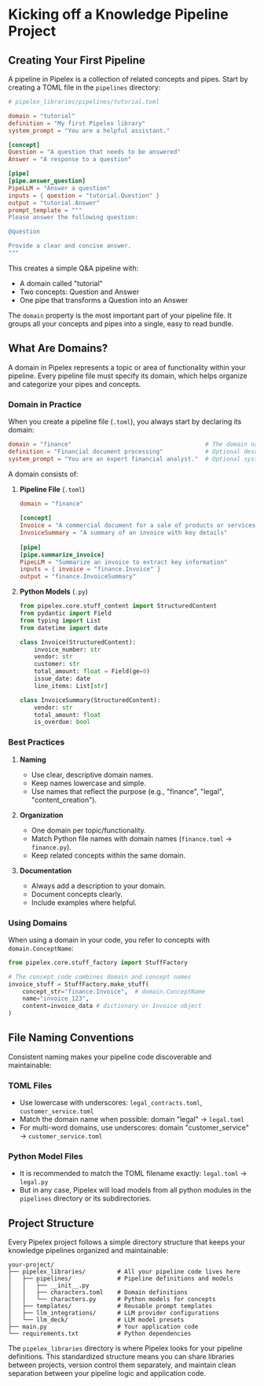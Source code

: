 # Kicking off a Knowledge Pipeline Project

## Creating Your First Pipeline

A pipeline in Pipelex is a collection of related concepts and pipes. Start by creating a TOML file in the `pipelines` directory:

```toml
# pipelex_libraries/pipelines/tutorial.toml

domain = "tutorial"
definition = "My first Pipelex library"
system_prompt = "You are a helpful assistant."

[concept]
Question = "A question that needs to be answered"
Answer = "A response to a question"

[pipe]
[pipe.answer_question]
PipeLLM = "Answer a question"
inputs = { question = "tutorial.Question" }
output = "tutorial.Answer"
prompt_template = """
Please answer the following question:

@question

Provide a clear and concise answer.
"""
```

This creates a simple Q&A pipeline with:
- A domain called "tutorial"
- Two concepts: Question and Answer
- One pipe that transforms a Question into an Answer

The `domain` property is the most important part of your pipeline file. It groups all your concepts and pipes into a single, easy to read bundle.

## What Are Domains?

A domain in Pipelex represents a topic or area of functionality within your pipeline. Every pipeline file must specify its domain, which helps organize and categorize your pipes and concepts.

### Domain in Practice

When you create a pipeline file (`.toml`), you always start by declaring its domain:

```toml
domain = "finance"                                      # The domain name for this file
definition = "Financial document processing"            # Optional description
system_prompt = "You are an expert financial analyst."  # Optional system prompt for all PipeLLM in this domain
```

A domain consists of:

1.  **Pipeline File** (`.toml`)
    ```toml
    domain = "finance"
   
    [concept]
    Invoice = "A commercial document for a sale of products or services"
    InvoiceSummary = "A summary of an invoice with key details"
   
    [pipe]
    [pipe.summarize_invoice]
    PipeLLM = "Summarize an invoice to extract key information"
    inputs = { invoice = "finance.Invoice" }
    output = "finance.InvoiceSummary"
    ```

2.  **Python Models** (`.py`)
    ```python
    from pipelex.core.stuff_content import StructuredContent
    from pydantic import Field
    from typing import List
    from datetime import date

    class Invoice(StructuredContent):
        invoice_number: str
        vendor: str
        customer: str
        total_amount: float = Field(ge=0)
        issue_date: date
        line_items: List[str]

    class InvoiceSummary(StructuredContent):
        vendor: str
        total_amount: float
        is_overdue: bool
    ```

### Best Practices

1.  **Naming**
    - Use clear, descriptive domain names.
    - Keep names lowercase and simple.
    - Use names that reflect the purpose (e.g., "finance", "legal", "content_creation").

2.  **Organization**
    - One domain per topic/functionality.
    - Match Python file names with domain names (`finance.toml` -> `finance.py`).
    - Keep related concepts within the same domain.

3.  **Documentation**
    - Always add a description to your domain.
    - Document concepts clearly.
    - Include examples where helpful.

### Using Domains

When using a domain in your code, you refer to concepts with `domain.ConceptName`:

```python
from pipelex.core.stuff_factory import StuffFactory

# The concept_code combines domain and concept names
invoice_stuff = StuffFactory.make_stuff(
    concept_str="finance.Invoice",  # domain.ConceptName
    name="invoice_123",
    content=invoice_data # dictionary or Invoice object
)
```

## File Naming Conventions

Consistent naming makes your pipeline code discoverable and maintainable:

### TOML Files
- Use lowercase with underscores: `legal_contracts.toml`, `customer_service.toml`
- Match the domain name when possible: domain "legal" → `legal.toml`
- For multi-word domains, use underscores: domain "customer_service" → `customer_service.toml`

### Python Model Files
- It is recommended to match the TOML filename exactly: `legal.toml` → `legal.py`
- But in any case, Pipelex will load models from all python modules in the `pipelines` directory or its subdirectories.

## Project Structure

Every Pipelex project follows a simple directory structure that keeps your knowledge pipelines organized and maintainable:

```
your-project/
├── pipelex_libraries/         # All your pipeline code lives here
│   ├── pipelines/             # Pipeline definitions and models
│   │   ├── __init__.py
│   │   ├── characters.toml    # Domain definitions
│   │   └── characters.py      # Python models for concepts
│   ├── templates/             # Reusable prompt templates
│   ├── llm_integrations/      # LLM provider configurations
│   └── llm_deck/              # LLM model presets
├── main.py                    # Your application code
└── requirements.txt           # Python dependencies
```

The `pipelex_libraries` directory is where Pipelex looks for your pipeline definitions. This standardized structure means you can share libraries between projects, version control them separately, and maintain clean separation between your pipeline logic and application code.
